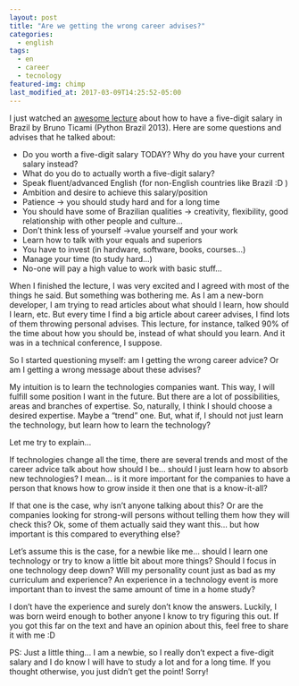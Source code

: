 ```yaml
---
layout: post
title: "Are we getting the wrong career advises?"
categories:
  - english
tags:
  - en 
  - career 
  - tecnology 
featured-img: chimp
last_modified_at: 2017-03-09T14:25:52-05:00
---
```


I just watched an [awesome lecture](https://www.youtube.com/watch?v=ybVkNRdb6hE&feature=youtu.be) about how to have a five-digit salary in Brazil by Bruno Ticami (Python Brazil 2013). Here are some questions and advises that he talked about:

* Do you worth a five-digit salary TODAY? Why do you have your current salary instead?
* What do you do to actually worth a five-digit salary?
* Speak fluent/advanced English (for non-English countries like Brazil :D )
* Ambition and desire to achieve this salary/position
*  Patience → you should study hard and for a long time
* You should have some of Brazilian qualities → creativity, flexibility, good relationship with other people and culture…
* Don’t think less of yourself →value yourself and your work
* Learn how to talk with your equals and superiors
* You have to invest (in hardware, software, books, courses…)
* Manage your time (to study hard…)
* No-one will pay a high value to work with basic stuff…

When I finished the lecture, I was very excited and I agreed with most of the things he said. But something was bothering me. As I am a new-born developer, I am trying to read articles about what should I learn, how should I learn, etc. But every time I find a big article about career advises, I find lots of them throwing personal advises. This lecture, for instance, talked 90% of the time about how you should be, instead of what should you learn. And it was in a technical conference, I suppose.

So I started questioning myself: am I getting the wrong career advice? Or am I getting a wrong message about these advises?

My intuition is to learn the technologies companies want. This way, I will fulfill some position I want in the future. But there are a lot of possibilities, areas and branches of expertise. So, naturally, I think I should choose a desired expertise. Maybe a “trend” one. But, what if, I should not just learn the technology, but learn how to learn the technology?

Let me try to explain…

If technologies change all the time, there are several trends and most of the career advice talk about how should I be… should I just learn how to absorb new technologies? I mean… is it more important for the companies to have a person that knows how to grow inside it then one that is a know-it-all?

If that one is the case, why isn’t anyone talking about this? Or are the companies looking for strong-will persons without telling them how they will check this? Ok, some of them actually said they want this… but how important is this compared to everything else?

Let’s assume this is the case, for a newbie like me… should I learn one technology or try to know a little bit about more things? Should I focus in one technology deep down? Will my personality count just as bad as my curriculum and experience? An experience in a technology event is more important than to invest the same amount of time in a home study?

I don’t have the experience and surely don’t know the answers. Luckily, I was born weird enough to bother anyone I know to try figuring this out. If you got this far on the text and have an opinion about this, feel free to share it with me :D

PS: Just a little thing… I am a newbie, so I really don’t expect a five-digit salary and I do know I will have to study a lot and for a long time. If you thought otherwise, you just didn’t get the point! Sorry!
